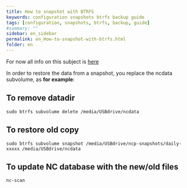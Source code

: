 ```yaml
---
title: How to snapshot with BTRFS
keywords: configuration snapshots btrfs backup guide
tags: [configuration, snapshots, btrfs, backup, guide]
#summary: ""
sidebar: en_sidebar
permalink: en_How-to-snapshot-with-btrfs.html
folder: en
---
```



For now all info on this subject is [here](https://ownyourbits.com/category/btrfs/)

In order to restore the data from a snapshot, you replace the ncdata subvolume, as **for example**:

## To remove datadir
`sudo btrfs subvolume delete /media/USBdrive/ncdata`

## To restore old copy
`sudo btrfs subvolume snapshot /media/USBdrive/ncp-snapshots/daily-xxxxx /media/USBdrive/ncdata`

## To update NC database with the new/old files                    
`nc-scan`                                       
